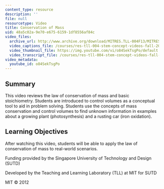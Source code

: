 ```yaml
---
content_type: resource
description: ''
file: null
resourcetype: Video
title: Conservation of Mass
uid: 48a5c02a-9e70-e675-6159-1df8556af84c
video_files:
  archive_url: http://www.archive.org/download/MITRES.TLL-004F13/MITRES_TLL-004F13_conservation_of_mass_300k.mp4
  video_captions_file: /courses/res-tll-004-stem-concept-videos-fall-2013/f8560b8ad14f582d9f99bf4f9869dca7_o84SekTsgPo.vtt
  video_thumbnail_file: https://img.youtube.com/vi/o84SekTsgPo/default.jpg
  video_transcript_file: /courses/res-tll-004-stem-concept-videos-fall-2013/e9edf428d9956937a1562e1e81069491_o84SekTsgPo.pdf
video_metadata:
  youtube_id: o84SekTsgPo
---
```


Summary
-------

This video reviews the law of conservation of mass and basic stoichiometry. Students are introduced to control volumes as a conceptual tool to aid in problem solving. Students use the concepts of mass conservation and control volumes to find unknown information in examples about a growing plant (photosynthesis) and a rusting car (iron oxidation).

Learning Objectives
-------------------

After watching this video, students will be able to apply the law of conservation of mass to real-world scenarios.

Funding provided by the Singapore University of Technology and Design (SUTD)

Developed by the Teaching and Learning Laboratory (TLL) at MIT for SUTD

MIT © 2012
